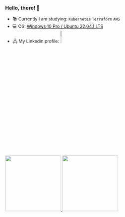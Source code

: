 ### Hello, there! 👋

- 📚 Currently I am studying: `Kubernetes` `Terraform` `AWS`
- 💻 OS: [Windows 10 Pro / Ubuntu 22.04.1 LTS](https://learn.microsoft.com/pt-br/windows/wsl/install)
- 🖧 My Linkedin profile: <a href="https://www.linkedin.com/in/zzFernando/"
    target="_blank"><img
        src="https://img.shields.io/badge/-LinkedIn-%230077B5?style=for-the-badge&logo=linkedin&logoColor=white"
        width="10%" height="10%" target="_blank"></a>
<div class="flex-container">
    <a href="https://github.com/zzFernando">
        <img height="180em"
            src="https://github-readme-stats-git-masterrstaa-rickstaa.vercel.app/api?username=zzfernando&show_icons=true&count_private=true&theme=midnight-purple" />
        <img height="180em"
            src="https://github-readme-stats-git-masterrstaa-rickstaa.vercel.app/api/top-langs/?username=zzfernando&layout=compact&langs_count=7&theme=midnight-purple" />
</div>
